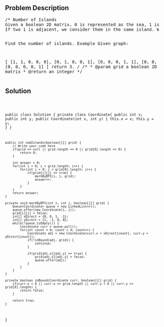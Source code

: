 <!--
<style>
  body { font-family: Arial, sans-serif; }
  .container { max-width: 500px; margin: auto; padding: 20px; }
  .comment-block { background-color: #f9f9f9; padding: 10px; border-left: 5px solid #ccc; }
  .code-block { background-color: #f4f4f4; padding: 10px; border: 1px solid #ddd; }
</style>
-->

<div class='container'>
<h2>Problem Description</h2>
<div class='comment-block'>
<pre>
/* Number of Islands 
Given a boolean 2D matrix, 0 is represented as the sea, 1 is represented as the island. 
If two 1 is adjacent, we consider them in the same island. We only consider up/down/left/right adjacent.

Find the number of islands.
Example
Given graph:

[
  [1, 1, 0, 0, 0],
  [0, 1, 0, 0, 1],
  [0, 0, 0, 1, 1],
  [0, 0, 0, 0, 0],
  [0, 0, 0, 0, 1]
]
return 3.
*/
    /**
     * @param grid a boolean 2D matrix
     * @return an integer
     */
</pre>
</div>

<h2>Solution</h2>
<div class='code-block'>
<pre><code class='language-java'>

public class Solution {
    private class Coordinate{
        public int x;
        public int y;
        public Coordinate(int x, int y) {
            this.x = x;
            this.y = y;
        }
    }
    
    public int numIslands(boolean[][] grid) {
        // Write your code here
        if(grid == null || grid.length == 0 || grid[0].length == 0) {
            return 0;
        }
        
        int answer = 0;
        for(int i = 0; i < grid.length; i++) {
            for(int j = 0; j < grid[0].length; j++) {
                if(grid[i][j] == true) {
                    markByBFS(i, j, grid);
                    answer++;
                }
            }
        }
        return answer;
    }
    
    private void markByBFS(int i, int j, boolean[][] grid) {
        Queue<Coordinate> queue = new LinkedList<>();
        queue.offer(new Coordinate(i, j));
        grid[i][j] = false;
        int[] xDirect = {0, 0, 1, -1};
        int[] yDirect = {1, -1, 0, 0};
        while(!queue.isEmpty()) {
            Coordinate curr = queue.poll();
            for(int count = 0; count < 4; count++) {
                Coordinate adj = new Coordinate(curr.x + xDirect[count], curr.y + yDirect[count]);
                if(!inBound(adj, grid)) {
                    continue;
                }
                
                if(grid[adj.x][adj.y] == true) {
                    grid[adj.x][adj.y] = false;
                    queue.offer(adj);
                }
            }
        }
    }
    
    private boolean inBound(Coordinate curr, boolean[][] grid) {
        if(curr.x < 0 || curr.x >= grid.length || curr.y < 0 || curr.y >= grid[0].length) {
            return false;
        }
        
        return true;
    }
}</code></pre>
</div>
</div>
